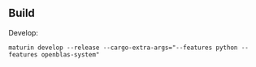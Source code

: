 ## Build

Develop:

```
maturin develop --release --cargo-extra-args="--features python --features openblas-system"
```
